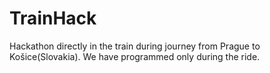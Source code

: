# TrainHack

<!--date:2017-11-24--2017-11-25-->

Hackathon directly in the train during journey from Prague to Košice(Slovakia). We have programmed only during the ride.
